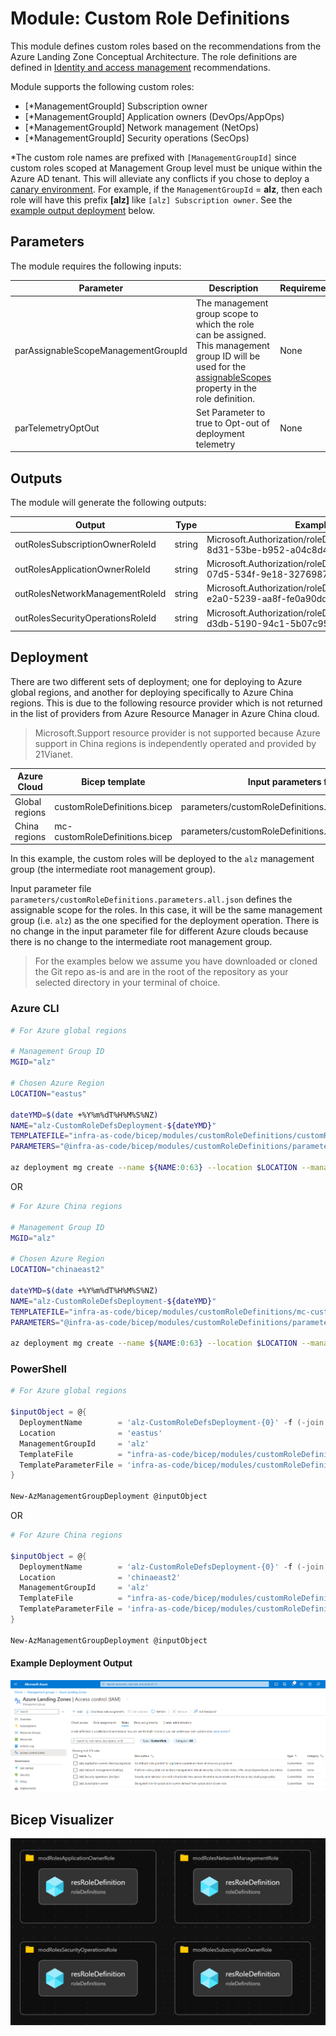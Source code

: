 # Module:  Custom Role Definitions

This module defines custom roles based on the recommendations from the Azure Landing Zone Conceptual Architecture.  The role definitions are defined in [Identity and access management](https://docs.microsoft.com/azure/cloud-adoption-framework/ready/enterprise-scale/identity-and-access-management) recommendations.

Module supports the following custom roles:

- [*ManagementGroupId] Subscription owner
- [*ManagementGroupId] Application owners (DevOps/AppOps)
- [*ManagementGroupId] Network management (NetOps)
- [*ManagementGroupId] Security operations (SecOps)

*The custom role names are prefixed with `[ManagementGroupId]` since custom roles scoped at Management Group level must be unique within the Azure AD tenant. This will alleviate any conflicts if you chose to deploy a [canary environment](https://aka.ms/alz/canary).
For example, if the `ManagementGroupId` = **alz**, then each role will have this prefix **[alz]** like `[alz] Subscription owner`. See the [example output deployment](#example-deployment-output) below.

## Parameters

The module requires the following inputs:

 | Parameter                           | Description                                                                                                                                                                                                                                                    | Requirement     | Example |
 | ----------------------------------- | -------------------------------------------------------------------------------------------------------------------------------------------------------------------------------------------------------------------------------------------------------------- | --------------- | ------- |
 | parAssignableScopeManagementGroupId | The management group scope to which the role can be assigned.  This management group ID will be used for the [assignableScopes](https://docs.microsoft.com/azure/role-based-access-control/role-definitions#assignablescopes) property in the role definition. | None | `alz`   |
 | parTelemetryOptOut                  | Set Parameter to true to Opt-out of deployment telemetry                                                                                                                                                                                                       | None            | `false` |

## Outputs

The module will generate the following outputs:

| Output                           | Type   | Example                                                                      |
| -------------------------------- | ------ | ---------------------------------------------------------------------------- |
| outRolesSubscriptionOwnerRoleId  | string | Microsoft.Authorization/roleDefinitions/8736d87d-8d31-53be-b952-a04c8d470f69 |
| outRolesApplicationOwnerRoleId   | string | Microsoft.Authorization/roleDefinitions/4308c4e6-07d5-534f-9e18-32769872a3f4 |
| outRolesNetworkManagementRoleId  | string | Microsoft.Authorization/roleDefinitions/4a200286-e2a0-5239-aa8f-fe0a90dd2eb5 |
| outRolesSecurityOperationsRoleId | string | Microsoft.Authorization/roleDefinitions/b2960c40-d3db-5190-94c1-5b07c9547956 |

## Deployment

There are two different sets of deployment; one for deploying to Azure global regions, and another for deploying specifically to Azure China regions. This is due to the following resource provider which is not returned in the list of providers from Azure Resource Manager in Azure China cloud.

> Microsoft.Support resource provider is not supported because Azure support in China regions is independently operated and provided by 21Vianet.

 | Azure Cloud    | Bicep template                 | Input parameters file                             |
 | -------------- | ------------------------------ | ------------------------------------------------- |
 | Global regions | customRoleDefinitions.bicep    | parameters/customRoleDefinitions.parameters.all.json |
 | China regions  | mc-customRoleDefinitions.bicep | parameters/customRoleDefinitions.parameters.all.json |

In this example, the custom roles will be deployed to the `alz` management group (the intermediate root management group).

Input parameter file `parameters/customRoleDefinitions.parameters.all.json` defines the assignable scope for the roles.  In this case, it will be the same management group (i.e. `alz`) as the one specified for the deployment operation. There is no change in the input parameter file for different Azure clouds because there is no change to the intermediate root management group.

> For the examples below we assume you have downloaded or cloned the Git repo as-is and are in the root of the repository as your selected directory in your terminal of choice.

### Azure CLI

```bash
# For Azure global regions

# Management Group ID
MGID="alz"

# Chosen Azure Region
LOCATION="eastus"

dateYMD=$(date +%Y%m%dT%H%M%S%NZ)
NAME="alz-CustomRoleDefsDeployment-${dateYMD}"
TEMPLATEFILE="infra-as-code/bicep/modules/customRoleDefinitions/customRoleDefinitions.bicep"
PARAMETERS="@infra-as-code/bicep/modules/customRoleDefinitions/parameters/customRoleDefinitions.parameters.all.json"

az deployment mg create --name ${NAME:0:63} --location $LOCATION --management-group-id $MGID --template-file $TEMPLATEFILE --parameters $PARAMETERS
```
OR
```bash
# For Azure China regions

# Management Group ID
MGID="alz"

# Chosen Azure Region
LOCATION="chinaeast2"

dateYMD=$(date +%Y%m%dT%H%M%S%NZ)
NAME="alz-CustomRoleDefsDeployment-${dateYMD}"
TEMPLATEFILE="infra-as-code/bicep/modules/customRoleDefinitions/mc-customRoleDefinitions.bicep"
PARAMETERS="@infra-as-code/bicep/modules/customRoleDefinitions/parameters/customRoleDefinitions.parameters.all.json"

az deployment mg create --name ${NAME:0:63} --location $LOCATION --management-group-id $MGID --template-file $TEMPLATEFILE --parameters $PARAMETERS
```

### PowerShell

```powershell
# For Azure global regions

$inputObject = @{
  DeploymentName        = 'alz-CustomRoleDefsDeployment-{0}' -f (-join (Get-Date -Format 'yyyyMMddTHHMMssffffZ')[0..63])
  Location              = 'eastus'
  ManagementGroupId     = 'alz'
  TemplateFile          = "infra-as-code/bicep/modules/customRoleDefinitions/customRoleDefinitions.bicep"
  TemplateParameterFile = 'infra-as-code/bicep/modules/customRoleDefinitions/parameters/customRoleDefinitions.parameters.all.json'
}

New-AzManagementGroupDeployment @inputObject
```
OR
```powershell
# For Azure China regions

$inputObject = @{
  DeploymentName        = 'alz-CustomRoleDefsDeployment-{0}' -f (-join (Get-Date -Format 'yyyyMMddTHHMMssffffZ')[0..63])
  Location              = 'chinaeast2'
  ManagementGroupId     = 'alz'
  TemplateFile          = "infra-as-code/bicep/modules/customRoleDefinitions/mc-customRoleDefinitions.bicep"
  TemplateParameterFile = 'infra-as-code/bicep/modules/customRoleDefinitions/parameters/customRoleDefinitions.parameters.all.json'
}

New-AzManagementGroupDeployment @inputObject
```

#### Example Deployment Output

![Example Deployment Output](media/exampleDeploymentOutput.png "Example Deployment Output")

## Bicep Visualizer

![Bicep Visualizer](media/bicepVisualizer.png "Bicep Visualizer")
